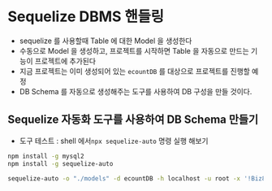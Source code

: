 # Sequelize DBMS 핸들링

- sequelize 를 사용할때 Table 에 대한 Model 을 생성한다
- 수동으로 Model 을 생성하고, 프로젝트를 시작하면 Table 을 자동으로
  만드는 기능이 프로젝트에 추가된다
- 지금 프로젝트는 이미 생성되어 있는 `ecountDB` 를 대상으로 프로젝트를 진행할 예정
- DB Schema 를 자동으로 생성해주는 도구를 사용하여 DB 구성을 만들 것이다.

## Sequelize 자동화 도구를 사용하여 DB Schema 만들기

- 도구 테스트 : shell 에서`npx sequelize-auto` 명령 실행 해보기

```bash
npm install -g mysql2
npm install -g sequelize-auto

sequelize-auto -o "./models" -d ecountDB -h localhost -u root -x '!Biz8080' -e mysql -l esm

```
